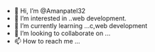 - 👋 Hi, I’m @Amanpatel32
- 👀 I’m interested in ..web development.
- 🌱 I’m currently learning ...c,web development
- 💞️ I’m looking to collaborate on ...
- 📫 How to reach me ...

<!---
Amanpatel32/Amanpatel32 is a ✨ special ✨ repository because its `README.md` (this file) appears on your GitHub profile.
You can click the Preview link to take a look at your changes.
--->
